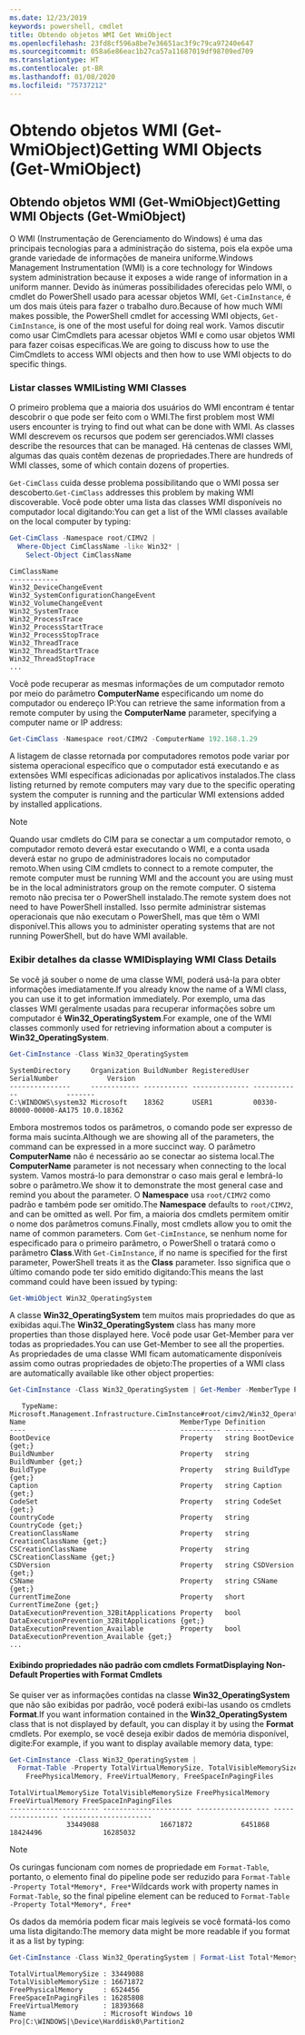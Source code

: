 ```yaml
---
ms.date: 12/23/2019
keywords: powershell, cmdlet
title: Obtendo objetos WMI Get WmiObject
ms.openlocfilehash: 23fd8cf596a8be7e36651ac3f9c79ca97240e647
ms.sourcegitcommit: 058a6e86eac1b27ca57a11687019df98709ed709
ms.translationtype: HT
ms.contentlocale: pt-BR
ms.lasthandoff: 01/08/2020
ms.locfileid: "75737212"
---
```

# <a name="getting-wmi-objects-get-wmiobject"></a><span data-ttu-id="5dbf4-103">Obtendo objetos WMI (Get-WmiObject)</span><span class="sxs-lookup"><span data-stu-id="5dbf4-103">Getting WMI Objects (Get-WmiObject)</span></span>

## <a name="getting-wmi-objects-get-wmiobject"></a><span data-ttu-id="5dbf4-104">Obtendo objetos WMI (Get-WmiObject)</span><span class="sxs-lookup"><span data-stu-id="5dbf4-104">Getting WMI Objects (Get-WmiObject)</span></span>

<span data-ttu-id="5dbf4-105">O WMI (Instrumentação de Gerenciamento do Windows) é uma das principais tecnologias para a administração do sistema, pois ela expõe uma grande variedade de informações de maneira uniforme.</span><span class="sxs-lookup"><span data-stu-id="5dbf4-105">Windows Management Instrumentation (WMI) is a core technology for Windows system administration because it exposes a wide range of information in a uniform manner.</span></span> <span data-ttu-id="5dbf4-106">Devido às inúmeras possibilidades oferecidas pelo WMI, o cmdlet do PowerShell usado para acessar objetos WMI, `Get-CimInstance`, é um dos mais úteis para fazer o trabalho duro.</span><span class="sxs-lookup"><span data-stu-id="5dbf4-106">Because of how much WMI makes possible, the PowerShell cmdlet for accessing WMI objects, `Get-CimInstance`, is one of the most useful for doing real work.</span></span> <span data-ttu-id="5dbf4-107">Vamos discutir como usar CimCmdlets para acessar objetos WMI e como usar objetos WMI para fazer coisas específicas.</span><span class="sxs-lookup"><span data-stu-id="5dbf4-107">We are going to discuss how to use the CimCmdlets to access WMI objects and then how to use WMI objects to do specific things.</span></span>

### <a name="listing-wmi-classes"></a><span data-ttu-id="5dbf4-108">Listar classes WMI</span><span class="sxs-lookup"><span data-stu-id="5dbf4-108">Listing WMI Classes</span></span>

<span data-ttu-id="5dbf4-109">O primeiro problema que a maioria dos usuários do WMI encontram é tentar descobrir o que pode ser feito com o WMI.</span><span class="sxs-lookup"><span data-stu-id="5dbf4-109">The first problem most WMI users encounter is trying to find out what can be done with WMI.</span></span> <span data-ttu-id="5dbf4-110">As classes WMI descrevem os recursos que podem ser gerenciados.</span><span class="sxs-lookup"><span data-stu-id="5dbf4-110">WMI classes describe the resources that can be managed.</span></span> <span data-ttu-id="5dbf4-111">Há centenas de classes WMI, algumas das quais contêm dezenas de propriedades.</span><span class="sxs-lookup"><span data-stu-id="5dbf4-111">There are hundreds of WMI classes, some of which contain dozens of properties.</span></span>

<span data-ttu-id="5dbf4-112">`Get-CimClass` cuida desse problema possibilitando que o WMI possa ser descoberto.</span><span class="sxs-lookup"><span data-stu-id="5dbf4-112">`Get-CimClass` addresses this problem by making WMI discoverable.</span></span> <span data-ttu-id="5dbf4-113">Você pode obter uma lista das classes WMI disponíveis no computador local digitando:</span><span class="sxs-lookup"><span data-stu-id="5dbf4-113">You can get a list of the WMI classes available on the local computer by typing:</span></span>

```powershell
Get-CimClass -Namespace root/CIMV2 |
  Where-Object CimClassName -like Win32* |
    Select-Object CimClassName
```

```Output
CimClassName
------------
Win32_DeviceChangeEvent
Win32_SystemConfigurationChangeEvent
Win32_VolumeChangeEvent
Win32_SystemTrace
Win32_ProcessTrace
Win32_ProcessStartTrace
Win32_ProcessStopTrace
Win32_ThreadTrace
Win32_ThreadStartTrace
Win32_ThreadStopTrace
...
```

<span data-ttu-id="5dbf4-114">Você pode recuperar as mesmas informações de um computador remoto por meio do parâmetro **ComputerName** especificando um nome do computador ou endereço IP:</span><span class="sxs-lookup"><span data-stu-id="5dbf4-114">You can retrieve the same information from a remote computer by using the **ComputerName** parameter, specifying a computer name or IP address:</span></span>

```powershell
Get-CimClass -Namespace root/CIMV2 -ComputerName 192.168.1.29
```

<span data-ttu-id="5dbf4-115">A listagem de classe retornada por computadores remotos pode variar por sistema operacional específico que o computador está executando e as extensões WMI específicas adicionadas por aplicativos instalados.</span><span class="sxs-lookup"><span data-stu-id="5dbf4-115">The class listing returned by remote computers may vary due to the specific operating system the computer is running and the particular WMI extensions added by installed applications.</span></span>

> [!NOTE]
> <span data-ttu-id="5dbf4-116">Quando usar cmdlets do CIM para se conectar a um computador remoto, o computador remoto deverá estar executando o WMI, e a conta usada deverá estar no grupo de administradores locais no computador remoto.</span><span class="sxs-lookup"><span data-stu-id="5dbf4-116">When using CIM cmdlets to connect to a remote computer, the remote computer must be running WMI and the account you are using must be in the local administrators group on the remote computer.</span></span>
> <span data-ttu-id="5dbf4-117">O sistema remoto não precisa ter o PowerShell instalado.</span><span class="sxs-lookup"><span data-stu-id="5dbf4-117">The remote system does not need to have PowerShell installed.</span></span> <span data-ttu-id="5dbf4-118">Isso permite administrar sistemas operacionais que não executam o PowerShell, mas que têm o WMI disponível.</span><span class="sxs-lookup"><span data-stu-id="5dbf4-118">This allows you to administer operating systems that are not running PowerShell, but do have WMI available.</span></span>

### <a name="displaying-wmi-class-details"></a><span data-ttu-id="5dbf4-119">Exibir detalhes da classe WMI</span><span class="sxs-lookup"><span data-stu-id="5dbf4-119">Displaying WMI Class Details</span></span>

<span data-ttu-id="5dbf4-120">Se você já souber o nome de uma classe WMI, poderá usá-la para obter informações imediatamente.</span><span class="sxs-lookup"><span data-stu-id="5dbf4-120">If you already know the name of a WMI class, you can use it to get information immediately.</span></span> <span data-ttu-id="5dbf4-121">Por exemplo, uma das classes WMI geralmente usadas para recuperar informações sobre um computador é **Win32_OperatingSystem**.</span><span class="sxs-lookup"><span data-stu-id="5dbf4-121">For example, one of the WMI classes commonly used for retrieving information about a computer is **Win32_OperatingSystem**.</span></span>

```powershell
Get-CimInstance -Class Win32_OperatingSystem
```

```Output
SystemDirectory     Organization BuildNumber RegisteredUser SerialNumber            Version
---------------     ------------ ----------- -------------- ------------            -------
C:\WINDOWS\system32 Microsoft    18362       USER1          00330-80000-00000-AA175 10.0.18362
```

<span data-ttu-id="5dbf4-122">Embora mostremos todos os parâmetros, o comando pode ser expresso de forma mais sucinta.</span><span class="sxs-lookup"><span data-stu-id="5dbf4-122">Although we are showing all of the parameters, the command can be expressed in a more succinct way.</span></span>
<span data-ttu-id="5dbf4-123">O parâmetro **ComputerName** não é necessário ao se conectar ao sistema local.</span><span class="sxs-lookup"><span data-stu-id="5dbf4-123">The **ComputerName** parameter is not necessary when connecting to the local system.</span></span> <span data-ttu-id="5dbf4-124">Vamos mostrá-lo para demonstrar o caso mais geral e lembrá-lo sobre o parâmetro.</span><span class="sxs-lookup"><span data-stu-id="5dbf4-124">We show it to demonstrate the most general case and remind you about the parameter.</span></span> <span data-ttu-id="5dbf4-125">O **Namespace** usa `root/CIMV2` como padrão e também pode ser omitido.</span><span class="sxs-lookup"><span data-stu-id="5dbf4-125">The **Namespace** defaults to `root/CIMV2`, and can be omitted as well.</span></span> <span data-ttu-id="5dbf4-126">Por fim, a maioria dos cmdlets permitem omitir o nome dos parâmetros comuns.</span><span class="sxs-lookup"><span data-stu-id="5dbf4-126">Finally, most cmdlets allow you to omit the name of common parameters.</span></span> <span data-ttu-id="5dbf4-127">Com `Get-CimInstance`, se nenhum nome for especificado para o primeiro parâmetro, o PowerShell o tratará como o parâmetro **Class**.</span><span class="sxs-lookup"><span data-stu-id="5dbf4-127">With `Get-CimInstance`, if no name is specified for the first parameter, PowerShell treats it as the **Class** parameter.</span></span> <span data-ttu-id="5dbf4-128">Isso significa que o último comando pode ter sido emitido digitando:</span><span class="sxs-lookup"><span data-stu-id="5dbf4-128">This means the last command could have been issued by typing:</span></span>

```powershell
Get-WmiObject Win32_OperatingSystem
```

<span data-ttu-id="5dbf4-129">A classe **Win32_OperatingSystem** tem muitos mais propriedades do que as exibidas aqui.</span><span class="sxs-lookup"><span data-stu-id="5dbf4-129">The **Win32_OperatingSystem** class has many more properties than those displayed here.</span></span> <span data-ttu-id="5dbf4-130">Você pode usar Get-Member para ver todas as propriedades.</span><span class="sxs-lookup"><span data-stu-id="5dbf4-130">You can use Get-Member to see all the properties.</span></span> <span data-ttu-id="5dbf4-131">As propriedades de uma classe WMI ficam automaticamente disponíveis assim como outras propriedades de objeto:</span><span class="sxs-lookup"><span data-stu-id="5dbf4-131">The properties of a WMI class are automatically available like other object properties:</span></span>

```powershell
Get-CimInstance -Class Win32_OperatingSystem | Get-Member -MemberType Property
```

```Output
   TypeName: Microsoft.Management.Infrastructure.CimInstance#root/cimv2/Win32_OperatingSystem
Name                                      MemberType Definition
----                                      ---------- ----------
BootDevice                                Property   string BootDevice {get;}
BuildNumber                               Property   string BuildNumber {get;}
BuildType                                 Property   string BuildType {get;}
Caption                                   Property   string Caption {get;}
CodeSet                                   Property   string CodeSet {get;}
CountryCode                               Property   string CountryCode {get;}
CreationClassName                         Property   string CreationClassName {get;}
CSCreationClassName                       Property   string CSCreationClassName {get;}
CSDVersion                                Property   string CSDVersion {get;}
CSName                                    Property   string CSName {get;}
CurrentTimeZone                           Property   short CurrentTimeZone {get;}
DataExecutionPrevention_32BitApplications Property   bool DataExecutionPrevention_32BitApplications {get;}
DataExecutionPrevention_Available         Property   bool DataExecutionPrevention_Available {get;}
...
```

#### <a name="displaying-non-default-properties-with-format-cmdlets"></a><span data-ttu-id="5dbf4-132">Exibindo propriedades não padrão com cmdlets Format</span><span class="sxs-lookup"><span data-stu-id="5dbf4-132">Displaying Non-Default Properties with Format Cmdlets</span></span>

<span data-ttu-id="5dbf4-133">Se quiser ver as informações contidas na classe **Win32_OperatingSystem** que não são exibidas por padrão, você poderá exibi-las usando os cmdlets **Format**.</span><span class="sxs-lookup"><span data-stu-id="5dbf4-133">If you want information contained in the **Win32_OperatingSystem** class that is not displayed by default, you can display it by using the **Format** cmdlets.</span></span> <span data-ttu-id="5dbf4-134">Por exemplo, se você deseja exibir dados de memória disponível, digite:</span><span class="sxs-lookup"><span data-stu-id="5dbf4-134">For example, if you want to display available memory data, type:</span></span>

```powershell
Get-CimInstance -Class Win32_OperatingSystem |
  Format-Table -Property TotalVirtualMemorySize, TotalVisibleMemorySize,
    FreePhysicalMemory, FreeVirtualMemory, FreeSpaceInPagingFiles
```

```Output
TotalVirtualMemorySize TotalVisibleMemorySize FreePhysicalMemory FreeVirtualMemory FreeSpaceInPagingFiles
---------------------- ---------------------- ------------------ ----------------- ----------------------
              33449088               16671872            6451868          18424496               16285032
```

> [!NOTE]
> <span data-ttu-id="5dbf4-135">Os curingas funcionam com nomes de propriedade em `Format-Table`, portanto, o elemento final do pipeline pode ser reduzido para `Format-Table -Property Total*Memory*, Free*`</span><span class="sxs-lookup"><span data-stu-id="5dbf4-135">Wildcards work with property names in `Format-Table`, so the final pipeline element can be reduced to `Format-Table -Property Total*Memory*, Free*`</span></span>

<span data-ttu-id="5dbf4-136">Os dados da memória podem ficar mais legíveis se você formatá-los como uma lista digitando:</span><span class="sxs-lookup"><span data-stu-id="5dbf4-136">The memory data might be more readable if you format it as a list by typing:</span></span>

```powershell
Get-CimInstance -Class Win32_OperatingSystem | Format-List Total*Memory*, Free*
```

```Output
TotalVirtualMemorySize : 33449088
TotalVisibleMemorySize : 16671872
FreePhysicalMemory     : 6524456
FreeSpaceInPagingFiles : 16285808
FreeVirtualMemory      : 18393668
Name                   : Microsoft Windows 10 Pro|C:\WINDOWS|\Device\Harddisk0\Partition2
```
